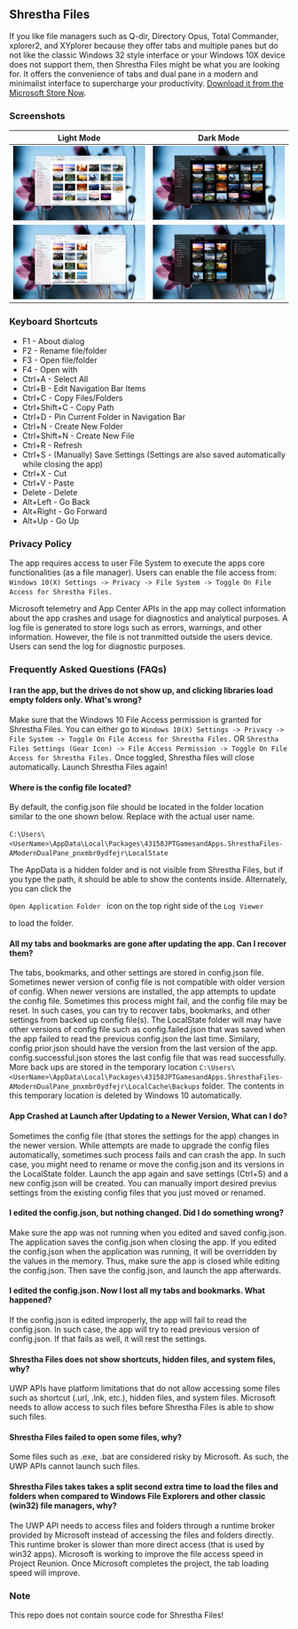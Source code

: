 ## Shrestha Files

If you like file managers such as Q-dir, Directory Opus, Total Commander, xplorer2, and XYplorer because they offer tabs and multiple panes but do not like the classic Windows 32 style interface or your Windows 10X device does not support them, then Shrestha Files might be what you are looking for. It offers the convenience of tabs and dual pane in a modern and minimalist interface to supercharge your productivity. [Download it from the Microsoft Store Now](https://www.microsoft.com/en-us/p/shrestha-files/9npnffsv2hqm).

### Screenshots

Light Mode | Dark Mode
---------- | ----------
![Single Pane Light](/images/SingleLight.png) | ![Single Pane Dark](/images/SingleDark.png)
![Dual Pane Light](/images/DualLight.png) | ![Dual Pane Light](/images/DualDark.png)

### Keyboard Shortcuts
* F1 - About dialog
* F2 - Rename file/folder
* F3 - Open file/folder
* F4 - Open with
* Ctrl+A - Select All
* Ctrl+B - Edit Navigation Bar Items
* Ctrl+C - Copy Files/Folders
* Ctrl+Shift+C - Copy Path
* Ctrl+D - Pin Current Folder in Navigation Bar
* Ctrl+N - Create New Folder
* Ctrl+Shift+N - Create New File
* Ctrl+R - Refresh
* Ctrl+S - (Manually) Save Settings (Settings are also saved automatically while closing the app)
* Ctrl+X - Cut
* Ctrl+V - Paste
* Delete - Delete
* Alt+Left - Go Back
* Alt+Right - Go Forward
* Alt+Up - Go Up

### Privacy Policy
The app requires access to user File System to execute the apps core functionalities (as a file manager). Users can enable the file access from: ```Windows 10(X) Settings -> Privacy -> File System -> Toggle On File Access for Shrestha Files.```

Microsoft telemetry and App Center APIs in the app may collect information about the app crashes and usage for diagnostics and analytical purposes. A log file is generated to store logs such as errors, warnings, and other information. However, the file is not tranmitted outside the users device. Users can send the log for diagnostic purposes.

### Frequently Asked Questions (FAQs)

#### I ran the app, but the drives do not show up, and clicking libraries load empty folders only. What's wrong?
Make sure that the Windows 10 File Access permission is granted for Shrestha Files. You can either go to
```Windows 10(X) Settings -> Privacy -> File System -> Toggle On File Access for Shrestha Files.```
OR
```Shrestha Files Settings (Gear Icon) -> File Access Permission -> Toggle On File Access for Shrestha Files.```
Once toggled, Shrestha files will close automatically. Launch Shrestha Files again!

#### Where is the config file located?
By default, the config.json file should be located in the folder location similar to the one shown below. Replace <UserName> with the actual user name. 
  
```C:\Users\<UserName>\AppData\Local\Packages\43158JPTGamesandApps.ShresthaFiles-AModernDualPane_pnxmbr0ydfejr\LocalState ``` 
  
The AppData is a hidden folder and is not visible from Shrestha Files, but if you type the path, it should be able to show the contents inside. Alternately, you can click the 
  
```Open Application Folder ``` 
  icon on the top right side of the 
```Log Viewer``` 

to load the folder.

#### All my tabs and bookmarks are gone after updating the app. Can I recover them?
The tabs, bookmarks, and other settings are stored in config.json file. Sometimes newer version of config file is not compatible with older version of config. When newer versions are installed, the app attempts to update the config file. Sometimes this process might fail, and the config file may be reset. In such cases, you can try to recover tabs, bookmarks, and other settings from backed up config file(s). The LocalState folder will may have other versions of config file such as config.failed.json that was saved when the app failed to read the previous config.json the last time. Similary, config.prior.json should have the version from the last version of the app. config.successful.json stores the last config file that was read successfully. More back ups are stored in the temporary location ```C:\Users\<UserName>\AppData\Local\Packages\43158JPTGamesandApps.ShresthaFiles-AModernDualPane_pnxmbr0ydfejr\LocalCache\Backups``` folder. The contents in this temporary location is deleted by Windows 10 automatically.


#### App Crashed at Launch after Updating to a Newer Version, What can I do?
Sometimes the config file (that stores the settings for the app) changes in the newer version. While attempts are made to upgrade the config files automatically, sometimes such process fails and can crash the app. In such case, you might need to rename or move the config.json and its versions in the LocalState folder. Launch the app again and save settings (Ctrl+S) and a new config.json will be created. You can manually import desired previus settings from the existing config files that you just moved or renamed.

#### I edited the config.json, but nothing changed. Did I do something wrong?
Make sure the app was not running when you edited and saved config.json. The application saves the config.json when closing the app. If you edited the config.json when the application was running, it will be overridden by the values in the memory. Thus, make sure the app is closed while editing the config.json. Then save the config.json, and launch the app afterwards.


#### I edited the config.json. Now I lost all my tabs and bookmarks. What happened?
If the config.json is edited improperly, the app will fail to read the config.json. In such case, the app will try to read previous version of config.json. If that fails as well, it will rest the settings.

#### Shrestha Files does not show shortcuts, hidden files, and system files, why?
UWP APIs have platform limitations that do not allow accessing some files such as shortcut (.url, .lnk, etc.), hidden files, and system files. Microsoft needs to allow access to such files before Shrestha Files is able to show such files.

#### Shrestha Files failed to open some files, why?
Some files such as .exe, .bat are considered risky by Microsoft. As such, the UWP APIs cannot launch such files.

#### Shrestha Files takes takes a split second extra time to load the files and folders when compared to Windows File Explorers and other classic (win32) file managers, why?
The UWP API needs to access files and folders through a runtime broker provided by Microsoft instead of accessing the files and folders directly. This runtime broker is slower than more direct access (that is used by win32 apps). Microsoft is working to improve the file access speed in Project Reunion. Once Microsoft completes the project, the tab loading speed will improve.

### Note
This repo does not contain source code for Shrestha Files!
